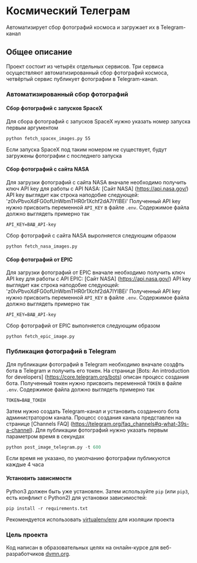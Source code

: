 # Космический Телеграм

Автоматизирует сбор фотографий космоса и загружает их в Telegram-канал

## Общее описание

Проект состоит из четырёх отдельных сервисов. Три сервиса осуществляют автоматизированный сбор фотографий
космоса, четвёртый сервис публикует фотографии в Telegram-канал.

### Автоматизированный сбор фотографий

#### Сбор фотографий с запусков SpaceX

Для сбора фотографий с запусков SpaceX нужно указать номер запуска первым аргументом

```
python fetch_spacex_images.py 55
```

Если запуска SpaceX под таким номером не существует, будут загружены фотографии с последнего запуска

#### Сбор фотографий с сайта NASA

Для загрузки фотографий с сайта NASA вначале необходимо получить ключ API key для работы с API NASA: [Сайт NASA] (https://api.nasa.gov/)
API key выглядит как строка наподобие следующей: 'z0lvPbvoXdFG0ofUnWbmTHR0r1Xchf2dA7IYIBEi'
Полученный API key нужно присвоить переменной `API_KEY` в файле `.env`. Содержимое файла должно выглядеть примерно так
```.env
API_KEY=ВАШ_API-key
```

Сбор фотографий с сайта NASA выролняется следующим образом

```
python fetch_nasa_images.py
```

#### Сбор фотографий от EPIC

Для загрузки фотографий  от EPIC вначале необходимо получить ключ API key для работы с API EPIC: [Сайт NASA] (https://api.nasa.gov/)
API key выглядит как строка наподобие следующей: 'z0lvPbvoXdFG0ofUnWbmTHR0r1Xchf2dA7IYIBEi'
Полученный API key нужно присвоить переменной `API_KEY` в файле `.env`. Содержимое файла должно выглядеть примерно так
```.env
API_KEY=ВАШ_API-key
```

Сбор фотографий от EPIC выполняется следующим образом

```
python fetch_epic_image.py
```

### Публикация фотографий в Telegram

Для публикации фотографий в Telegram необходимо вначале создфть бота в Telegram и получить его токен.
На странице [Bots: An introduction for developers] (https://core.telegram.org/bots) описан процесс
создания бота. 
Полученный токен нужно присвоить переменной `TOKEN` в файле `.env`. Содержимое файла должно выглядеть примерно так
```.env
TOKEN=ВАШ_ТОКЕН
```
Затем нужно создать Telegram-канал и установить созданного бота администратором канала. Процесс создания канала
представлен на странице [Channels FAQ] (https://telegram.org/faq_channels#q-what-39s-a-channel).
Для публикации фотографий нужно указать первым параметром время в секундах 

```python
python post_image_telegram.py -t 600 
```

Если время не указано, по умолчанию фотографии публикуются каждые 4 часа

#### Установить зависимости

Python3 должен быть уже установлен. 
Затем используйте `pip` (или `pip3`, есть конфликт с Python2) для установки зависимостей:
```
pip install -r requirements.txt
```
Рекомендуется использовать [virtualenv/env](https://docs.python.org/3/library/venv.html) для изоляции проекта

### Цель проекта

Код написан в образовательных целях на онлайн-курсе для веб-разработчиков [dvmn.org](https://dvmn.org/).



